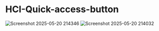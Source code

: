 # HCI-Quick-access-button

![Screenshot 2025-05-20 214346](https://github.com/user-attachments/assets/aa3fca47-d760-4736-88a4-f9980b31059a)
![Screenshot 2025-05-20 214032](https://github.com/user-attachments/assets/b2ea6695-0a86-4e11-b13f-ea9ad67de4f1)
